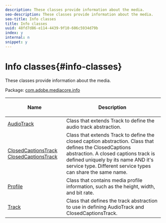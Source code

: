 ```yaml
---
description: These classes provide information about the media.
seo-description: These classes provide information about the media.
seo-title: Info classes
title: Info classes
uuid: 48fd7d86-e114-4439-9f10-606c5934d79b
index: y
internal: n
snippet: y
---
```


# Info classes{#info-classes}

These classes provide information about the media.

 Package: [com.adobe.mediacore.info](http://help.adobe.com/en_US/primetime/api/psdk/javadoc_1.4/com/adobe/mediacore/info/package-summary.html) 

<table frame="all" colsep="1" rowsep="1" id="table_BC74F0C72F7C443B92C9B28750D812A6"> 
 <thead> 
  <tr rowsep="1"> 
   <th colname="1" class="entry"> <p>Name </p> </th> 
   <th colname="2" class="entry"> <p>Description </p> </th> 
  </tr> 
 </thead>
 <tbody> 
  <tr rowsep="1"> 
   <td colname="1"><span class="codeph"><a href="http://help.adobe.com/en_US/primetime/api/psdk/javadoc_1.4/com/adobe/mediacore/info/AudioTrack.html" format="html" scope="external"> AudioTrack</a></span></td> 
   <td colname="2">Class that extends <span class="codeph"> Track</span> to define the audio track abstraction. </td> 
  </tr> 
  <tr rowsep="1"> 
   <td colname="1"><span class="codeph"><a href="http://help.adobe.com/en_US/primetime/api/psdk/javadoc_1.4/com/adobe/mediacore/info/ClosedCaptionsTrack.html" format="html" scope="external"> ClosedCaptionsTrack</a> <a href="http://help.adobe.com/en_US/primetime/api/psdk/html5/AdobePSDK.ClosedCaptionsTrack.html" format="html" scope="external"> ClosedCaptionsTrack</a></span> </td> 
   <td colname="2">Class that extends <span class="codeph"> Track</span> to define the closed caption abstraction. Class that defines the <span class="codeph"> ClosedCaptions</span> abstraction. A closed captions track is defined uniquely by its name AND it's service type. Different service types can share the same name.</td> 
  </tr> 
  <tr rowsep="1"> 
   <td colname="1"><span class="codeph"><a href="http://help.adobe.com/en_US/primetime/api/psdk/javadoc_1.4/com/adobe/mediacore/info/Profile.html" format="html" scope="external"> Profile</a> </span></td> 
   <td colname="2"> Class that contains media profile information, such as the height, width, and bit rate. </td> 
  </tr> 
  <tr rowsep="0"> 
   <td colname="1"><span class="codeph"><a href="http://help.adobe.com/en_US/primetime/api/psdk/javadoc_1.4/com/adobe/mediacore/info/Track.html" format="html" scope="external"> Track</a> </span></td> 
   <td colname="2">Class that defines the track abstraction to use in defining <span class="codeph"> AudioTrack</span> and <span class="codeph"> ClosedCaptionsTrack</span>. </td> 
  </tr> 
 </tbody> 
</table>

